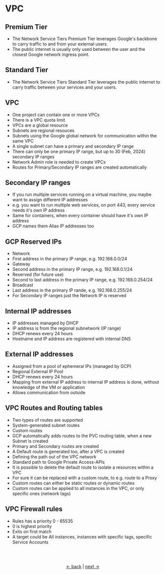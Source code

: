 # VPC

## Premium Tier

* The Network Service Tiers Premium Tier leverages Google's backbone to carry traffic to and from your external users.
* The public internet is usually only used between the user and the closest Google network ingress point.

## Standard Tier
* The Network Service Tiers Standard Tier leverages the public internet to carry traffic between your services and your users.

## VPC
* One project can contain one or more VPCs
 * There is a VPC quota limit
* VPCs are a global resource
* Subnets are regional resouces
* Subnets using the Google global network for communication within the same VPC
* A single subnet can have a primary and secondary IP range
 * There can only be one primary IP range, but up to 30 (Feb, 2024) secondary IP ranges
* Network Admin role is needed to create VPCs
* Routes for Primary/Secondary IP ranges are created automatically

## Secondary IP ranges

* If you run multiple services running on a virtual machine, you maybe want to assign different IP addresses
 * e.g. you want to run multiple web services, on port 443, every service needs it's own IP address
 * Same for containers, when every container should have it's own IP address
* GCP names them Alias IP addresses too

## GCP Reserved IPs

* Network
 * First address in the primary IP range, e.g. 192.168.0.0/24
* Gateway
 * Second address in the primary IP range, e.g. 192.168.0.1/24
* Reserved (for future use)
 * Second to last address in the primary IP range, e.g. 192.168.0.254/24
* Broadcast
 * Last address in the primary IP rande, e.g. 192.168.0.255/24
* For Secondary IP ranges just the Network IP is reserved

## Internal IP addresses

* IP addresses managed by DHCP
* IP address is from the regional subnetwork (IP range)
* DHCP renews every 24 hours
* Hostname and IP address are registered with internal DNS

## External IP addresses

* Assigned from a pool of ephemeral IPs (managed by GCP)
 * Regional External IP Pool
* DHCP renews every 24 hours
* Mapping from external IP address to internal IP address is done, without knowledge of the VM or application
* Allows communication from outside

## VPC Routes and Routing tables

* Two types of routes are supported
 * System-generated subnet routes
 * Custom routes
* GCP automatically adds routes to the PVC routing table, when a new Subnet is created
 * Primary and Secondary routes are created
* A Default route is generated too, after a VPC is created
 * Defining the path out of the VPC network
 * Standard path to Google Private Access-APIs
 * It is possible to delete the default route to isolate a resources within a VPC
 * For sure it can be replaced with a custom route, to e.g. route to a Proxy
* Custom routes can either be static routes or dynamic routes
 * Custom routes can be applied to all instances in the VPC, or only specific ones (network tags)

## VPC Firewall rules

* Rules has a priority 0 - 65535
* 0 is highest priority
* Exits on first match
* A target could be All instances, instances with specific tags, specific Service Accounts

<br/>
<br/>
<p style="text-align: center;">
<a href="./iam.md"><- back</a> | <a href="./vpc-peering-sharing.md">next -></a>
</p>